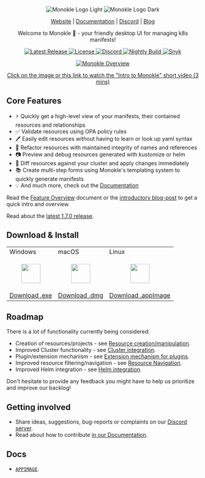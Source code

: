 <p align="center">
  <img src="src/assets/MonokleLogoLight.svg#gh-light-mode-only" alt="Monokle Logo Light"/>
  <img src="src/assets/MonokleLogoDark.svg#gh-dark-mode-only" alt="Monokle Logo Dark" />
</p>

<p align="center">
  <a href="https://monokle.io">Website</a> |
  <a href="https://kubeshop.github.io/monokle/">Documentation</a> |
  <a href="https://discord.gg/uNuhy6GDyn">Discord</a> |
  <a href="https://kubeshop.io/blog">Blog</a>
</p>

<p align="center">
  Welcome to Monokle 🧐 - your friendly desktop UI for managing k8s manifests!
</p>

<p align="center">
  <a href="https://github.com/kubeshop/monokle/releases/latest">
    <img src="https://img.shields.io/github/v/release/kubeshop/monokle" alt="Latest Release" />
  </a>
  <a href="https://github.com/kubeshop/monokle/blob/main/LICENSE">
    <img src="https://img.shields.io/github/license/kubeshop/monokle" alt="License" />
  </a>
  <a href="https://discord.gg/kMJxmuYTMu">
    <img src="https://badgen.net/badge/icon/discord?icon=discord&label" alt="Discord" />
  </a>
  <a href="https://github.com/kubeshop/monokle/tags">
    <img src="https://img.shields.io/github/workflow/status/kubeshop/monokle/monokle-build-nightly?label=nightly-build" alt="Nightly Build" />
  </a>
  <a href="https://snyk.io/test/github/kubeshop/monokle">
    <img src="https://snyk.io/test/github/kubeshop/monokle/badge.svg" alt="Snyk" />
  </a>
</p>

<p align="center">
  <a href="https://www.youtube.com/watch?v=wkFWg_S8eUA">
    <img src="docs/img/monokle-intro-thumbnail.png" alt="Monokle Overview" />
    <p align="center">Click on the image or this link to watch the "Intro to Monokle" short video (3 mins)</p>
  </a>
</p>

## Core Features

- ⚡ Quickly get a high-level view of your manifests, their contained resources and relationships
- ✅ Validate resources using OPA policy rules
- 🖊️ Easily edit resources without having to learn or look up yaml syntax
- 🔨 Refactor resources with maintained integrity of names and references
- 📷 Preview and debug resources generated with kustomize or helm
- 🤝 Diff resources against your cluster and apply changes immediately
- 📚 Create multi-step forms using Monokle's templating system to quickly generate manifests
- 💡 And much more, check out the [Documentation](https://kubeshop.github.io/monokle/)

Read the [Feature Overview](https://kubeshop.github.io/monokle/features/) document or the [introductory blog-post](https://medium.com/kubeshop-i/hello-monokle-83ecb42f5d96) to get a quick intro and overview.

Read about the [latest 1.7.0 release](https://kubeshop.io/blog/monokle-1-7-0-release).

## Download & Install

<table>
  <tr>
    <td>Windows</td>
    <td>macOS</td>
    <td>Linux</td>
  </tr>
  <tr>
    <td>
      <p align="center">
        <img src="docs/img/windows.svg" height="50" width="50" /></p>
      </p>
    </td>
    <td>
      <p align="center">
        <img src="docs/img/macos.svg" height="50" width="50" />
      </p>
    </td>
    <td>
      <p align="center">
        <img src="docs/img/linux.svg" height="50" width="50" />
      </p>
    </td>
  </tr>
  <tr>
    <td>
      <a href="https://github.com/kubeshop/monokle/releases/download/downloads/Monokle-win-x64.exe">Download .exe</a>
    </td>
    <td>
      <a href="https://github.com/kubeshop/monokle/releases/download/downloads/Monokle-mac-universal.dmg">Download .dmg</a>
    </td>
    <td>
      <a href="https://github.com/kubeshop/monokle/releases/download/downloads/Monokle-linux-x86_64.AppImage">Download .appImage</a>
    </td>
  </tr>
</table>

## Roadmap

There is a lot of functionality currently being considered:

- Creation of resources/projects - see [Resource creation/manipulation](https://github.com/kubeshop/monokle/projects/4).
- Improved Cluster functionality - see [Cluster integration](https://github.com/kubeshop/monokle/projects/8).
- Plugin/extension mechanism - see [Extension mechanism for plugins](https://github.com/kubeshop/monokle/issues/177).
- Improved resource filtering/navigation - see [Resource Navigation](https://github.com/kubeshop/monokle/projects/2).
- Improved Helm integration - see [Helm integration](https://github.com/kubeshop/monokle/projects/12).

Don't hesitate to provide any feedback you might have to help us prioritize and improve our backlog!

## Getting involved

- Share ideas, suggestions, bug-reports or complaints on our [Discord server](https://discord.gg/uNuhy6GDyn).
- Read about how to contribute [in our Documentation](https://kubeshop.github.io/monokle/contributing).

## Docs

* [`APPIMAGE`](./APPIMAGE).
